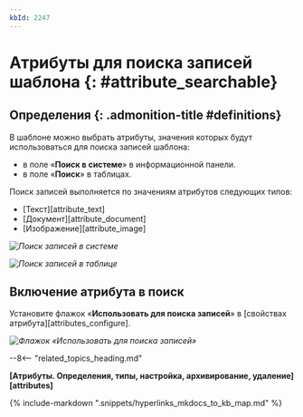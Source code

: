 ```yaml
---
kbId: 2247
---
```


# Атрибуты для поиска записей шаблона {: #attribute_searchable}

<div class="admonition question" markdown="block">

## Определения {: .admonition-title #definitions}

В шаблоне можно выбрать атрибуты, значения которых будут использоваться для поиска записей шаблона:

- в поле «**Поиск в системе**» в информационной панели.
- в поле «**Поиск**» в таблицах.

Поиск записей выполняется по значениям атрибутов следующих типов:

- [Текст][attribute_text]
- [Документ][attribute_document]
- [Изображение][attribute_image]

_![Поиск записей в системе](img/searcheable_attribute_global_search.png)_

_![Поиск записей в таблице](img/searcheable_attribute_table_search.png)_

## Включение атрибута в поиск

Установите флажок «**Использовать для поиска записей**» в [свойствах атрибута][attributes_configure].

_![Флажок «Использовать для поиска записей»](img/searcheable_attribute.png)_

--8<-- "related_topics_heading.md"

**[Атрибуты. Определения, типы, настройка, архивирование, удаление][attributes]**

{% include-markdown ".snippets/hyperlinks_mkdocs_to_kb_map.md" %}
